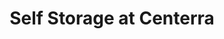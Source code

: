 ---
title: "Self Storage at Centerra"
url: /loveland/self-storage-at-centerra/
shop: storage rental
---